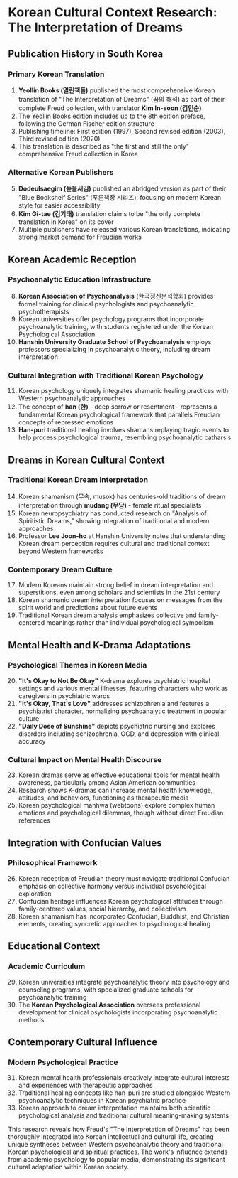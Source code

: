 # Korean Cultural Context Research: The Interpretation of Dreams

## Publication History in South Korea

### Primary Korean Translation
1. **Yeollin Books (열린책들)** published the most comprehensive Korean translation of "The Interpretation of Dreams" (꿈의 해석) as part of their complete Freud collection, with translator **Kim In-soon (김인순)**
2. The Yeollin Books edition includes up to the 8th edition preface, following the German Fischer edition structure
3. Publishing timeline: First edition (1997), Second revised edition (2003), Third revised edition (2020)
4. This translation is described as "the first and still the only" comprehensive Freud collection in Korea

### Alternative Korean Publishers
5. **Dodeulsaegim (돋을새김)** published an abridged version as part of their "Blue Bookshelf Series" (푸른책장 시리즈), focusing on modern Korean style for easier accessibility
6. **Kim Gi-tae (김기태)** translation claims to be "the only complete translation in Korea" on its cover
7. Multiple publishers have released various Korean translations, indicating strong market demand for Freudian works

## Korean Academic Reception

### Psychoanalytic Education Infrastructure
8. **Korean Association of Psychoanalysis** (한국정신분석학회) provides formal training for clinical psychologists and psychoanalytic psychotherapists
9. Korean universities offer psychology programs that incorporate psychoanalytic training, with students registered under the Korean Psychological Association
10. **Hanshin University Graduate School of Psychoanalysis** employs professors specializing in psychoanalytic theory, including dream interpretation

### Cultural Integration with Traditional Korean Psychology
11. Korean psychology uniquely integrates shamanic healing practices with Western psychoanalytic approaches
12. The concept of **han (한)** - deep sorrow or resentment - represents a fundamental Korean psychological framework that parallels Freudian concepts of repressed emotions
13. **Han-puri** traditional healing involves shamans replaying tragic events to help process psychological trauma, resembling psychoanalytic catharsis

## Dreams in Korean Cultural Context

### Traditional Korean Dream Interpretation
14. Korean shamanism (무속, musok) has centuries-old traditions of dream interpretation through **mudang (무당)** - female ritual specialists
15. Korean neuropsychiatry has conducted research on "Analysis of Spiritistic Dreams," showing integration of traditional and modern approaches
16. Professor **Lee Joon-ho** at Hanshin University notes that understanding Korean dream perception requires cultural and traditional context beyond Western frameworks

### Contemporary Dream Culture
17. Modern Koreans maintain strong belief in dream interpretation and superstitions, even among scholars and scientists in the 21st century
18. Korean shamanic dream interpretation focuses on messages from the spirit world and predictions about future events
19. Traditional Korean dream analysis emphasizes collective and family-centered meanings rather than individual psychological symbolism

## Mental Health and K-Drama Adaptations

### Psychological Themes in Korean Media
20. **"It's Okay to Not Be Okay"** K-drama explores psychiatric hospital settings and various mental illnesses, featuring characters who work as caregivers in psychiatric wards
21. **"It's Okay, That's Love"** addresses schizophrenia and features a psychiatrist character, normalizing psychoanalytic treatment in popular culture
22. **"Daily Dose of Sunshine"** depicts psychiatric nursing and explores disorders including schizophrenia, OCD, and depression with clinical accuracy

### Cultural Impact on Mental Health Discourse
23. Korean dramas serve as effective educational tools for mental health awareness, particularly among Asian American communities
24. Research shows K-dramas can increase mental health knowledge, attitudes, and behaviors, functioning as therapeutic media
25. Korean psychological manhwa (webtoons) explore complex human emotions and psychological dilemmas, though without direct Freudian references

## Integration with Confucian Values

### Philosophical Framework
26. Korean reception of Freudian theory must navigate traditional Confucian emphasis on collective harmony versus individual psychological exploration
27. Confucian heritage influences Korean psychological attitudes through family-centered values, social hierarchy, and collectivism
28. Korean shamanism has incorporated Confucian, Buddhist, and Christian elements, creating syncretic approaches to psychological healing

## Educational Context

### Academic Curriculum
29. Korean universities integrate psychoanalytic theory into psychology and counseling programs, with specialized graduate schools for psychoanalytic training
30. The **Korean Psychological Association** oversees professional development for clinical psychologists incorporating psychoanalytic methods

## Contemporary Cultural Influence

### Modern Psychological Practice
31. Korean mental health professionals creatively integrate cultural interests and experiences with therapeutic approaches
32. Traditional healing concepts like han-puri are studied alongside Western psychoanalytic techniques in Korean psychiatric practice
33. Korean approach to dream interpretation maintains both scientific psychological analysis and traditional cultural meaning-making systems

This research reveals how Freud's "The Interpretation of Dreams" has been thoroughly integrated into Korean intellectual and cultural life, creating unique syntheses between Western psychoanalytic theory and traditional Korean psychological and spiritual practices. The work's influence extends from academic psychology to popular media, demonstrating its significant cultural adaptation within Korean society.